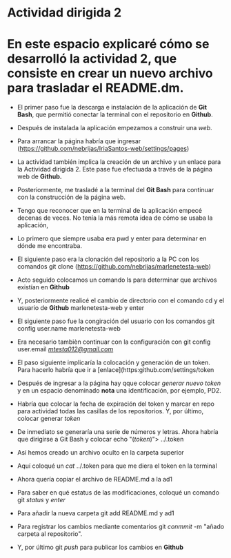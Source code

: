 #  Actividad dirigida  2

# En este espacio explicaré cómo se desarrolló la actividad 2, que consiste en crear un nuevo archivo para trasladar el **README.dm**.  

- El primer paso fue la descarga e instalación de la aplicación de **Git Bash**, que permitió conectar la terminal con el repositorio en **Github**.

- Después de instalada la aplicación empezamos a construir una *web*.

- Para arrancar la página habría que ingresar (https://github.com/nebrijas/IriaSantos-web/settings/pages)

- La actividad también implica la creación de un  archivo y un enlace para la Actividad dirigida 2.  Este pase fue efectuada a través de la página web de **Github.**

- Posteriormente, me trasladé a la terminal del **Git Bash** para continuar con la construcción de la página web. 

- Tengo que reconocer que en la terminal de la aplicación empecé decenas de veces. No tenía la más remota idea de cómo se usaba la aplicación, 

- Lo primero que siempre usaba era pwd y enter para determinar en dónde me encontraba.

- El siguiente paso era la clonación del repositorio a la PC con los comandos git clone (https://github.com/nebrijas/marlenetesta-web)

- Acto seguido colocamos un comando ls para determinar que archivos existían en **Github**

- Y, posteriormente realicé el cambio de directorio con el comando cd  y el usuario de **Github** marlenetesta-web y enter 

- El siguiente paso fue la congiración del usuario con los comandos git config user.name marlenetesta-web

- Era necesario tambièn continuar con la configuración con git config user.email *mtesta012@gmail.com* 

- El paso siguiente implicaría la colocación y generación de un token.  Para hacerlo habría que ir a [enlace](https:github.com/settings/token

- Después de ingresar a la página hay qque colocar *generar nuevo token* y en un espacio denominado **nota** una identificación, por ejemplo, PD2. 

- Habría que colocar la fecha de expiración del token y marcar en repo para actividad todas las casillas de los repositorios.  Y, por último, colocar generar *token*

- De inmediato se generaría una serie de números y letras. Ahora habría que dirigirse a Git Bash y colocar echo "(*token*)"> ../.token

- Así hemos creado un archivo oculto en la carpeta superior 

- Aquí coloqué un *cat* ../.token para que me diera el token en la terminal

- Ahora quería copiar el archivo de README.md a la ad1

- Para saber en qué estatus de las modificaciones, coloqué un comando git *status* y *enter* 

- Para añadir la nueva carpeta git add README.md y ad1

- Para registrar los cambios mediante comentarios git *conmmit* -m "añado carpeta al repositorio". 

- Y, por último git *push* para publicar los cambios en **Github**


